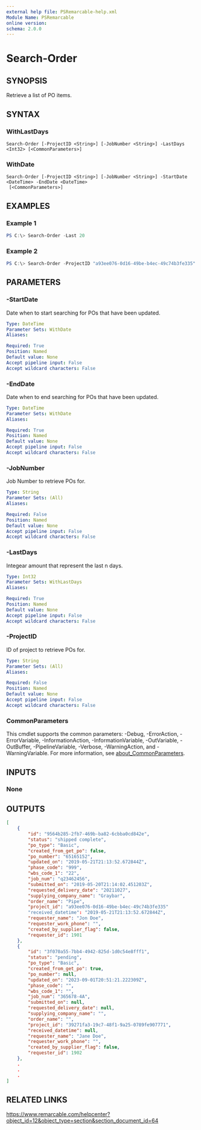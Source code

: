 ```yaml
---
external help file: PSRemarcable-help.xml
Module Name: PSRemarcable
online version:
schema: 2.0.0
---
```


# Search-Order

## SYNOPSIS
Retrieve a list of PO items.

## SYNTAX

### WithLastDays
```
Search-Order [-ProjectID <String>] [-JobNumber <String>] -LastDays <Int32> [<CommonParameters>]
```

### WithDate
```
Search-Order [-ProjectID <String>] [-JobNumber <String>] -StartDate <DateTime> -EndDate <DateTime>
 [<CommonParameters>]
```

## EXAMPLES

### Example 1
```powershell
PS C:\> Search-Order -Last 20
```

### Example 2
```powershell
PS C:\> Search-Order -ProjectID "a93ee076-0d16-49be-b4ec-49c74b3fe335"
```

## PARAMETERS

### -StartDate
Date when to start searching for POs that have been updated.

```yaml
Type: DateTime
Parameter Sets: WithDate
Aliases:

Required: True
Position: Named
Default value: None
Accept pipeline input: False
Accept wildcard characters: False
```

### -EndDate
Date when to end searching for POs that have been updated.

```yaml
Type: DateTime
Parameter Sets: WithDate
Aliases:

Required: True
Position: Named
Default value: None
Accept pipeline input: False
Accept wildcard characters: False
```

### -JobNumber
Job Number to retrieve POs for.

```yaml
Type: String
Parameter Sets: (All)
Aliases:

Required: False
Position: Named
Default value: None
Accept pipeline input: False
Accept wildcard characters: False
```

### -LastDays
Integear amount that represent the last n days.

```yaml
Type: Int32
Parameter Sets: WithLastDays
Aliases:

Required: True
Position: Named
Default value: None
Accept pipeline input: False
Accept wildcard characters: False
```

### -ProjectID
ID of project to retrieve POs for.

```yaml
Type: String
Parameter Sets: (All)
Aliases:

Required: False
Position: Named
Default value: None
Accept pipeline input: False
Accept wildcard characters: False
```

### CommonParameters
This cmdlet supports the common parameters: -Debug, -ErrorAction, -ErrorVariable, -InformationAction, -InformationVariable, -OutVariable, -OutBuffer, -PipelineVariable, -Verbose, -WarningAction, and -WarningVariable. For more information, see [about_CommonParameters](http://go.microsoft.com/fwlink/?LinkID=113216).

## INPUTS

### None

## OUTPUTS

```json
[
    {
        "id": "9564b285-2fb7-469b-ba82-6cbba0cd842e",
        "status": "shipped complete",
        "po_type": "Basic",
        "created_from_get_po": false,
        "po_number": "65165152",
        "updated_on": "2019-05-21T21:13:52.672844Z",
        "phase_code": "999",
        "wbs_code_1": "22",
        "job_num": "q23462456",
        "submitted_on": "2019-05-20T21:14:02.451203Z",
        "requested_delivery_date": "20211027",
        "supplying_company_name": "Graybar",
        "order_name": "Pipe",
        "project_id": "a93ee076-0d16-49be-b4ec-49c74b3fe335"
        "received_datetime": "2019-05-21T21:13:52.672844Z",
        "requester_name": "Jon Doe",
        "requester_work_phone": "",
        "created_by_supplier_flag": false,
        "requester_id": 1901
    },
    {
        "id": "3f070a55-7bb4-4942-825d-1d0c54e8fff1",
        "status": "pending",
        "po_type": "Basic",
        "created_from_get_po": true,
        "po_number": null,
        "updated_on": "2023-09-01T20:51:21.222309Z",
        "phase_code": "",
        "wbs_code_1": "",
        "job_num": "365678-4A",
        "submitted_on": null,
        "requested_delivery_date": null,
        "supplying_company_name": "",
        "order_name": "",
        "project_id": "39271fa3-19c7-48f1-9a25-0789fe907771",
        "received_datetime": null,
        "requester_name": "Jane Doe",
        "requester_work_phone": "",
        "created_by_supplier_flag": false,
        "requester_id": 1902
    },
    .
    .
    .
]
```

## RELATED LINKS
https://www.remarcable.com/helpcenter?object_id=12&object_type=section&section_document_id=64
